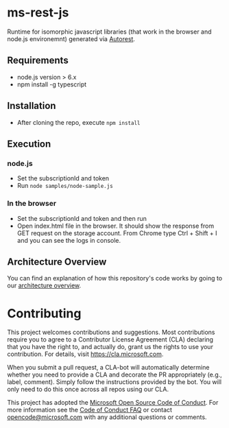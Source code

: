 # ms-rest-js

Runtime for isomorphic javascript libraries (that work in the browser and node.js environemnt) generated via [Autorest](https://github.com/Azure/Autorest).

## Requirements
- node.js version > 6.x
- npm install -g typescript

## Installation
- After cloning the repo, execute `npm install`

## Execution

### node.js
- Set the subscriptionId and token
- Run `node samples/node-sample.js`

### In the browser
- Set the subscriptionId and token and then run
- Open index.html file in the browser. It should show the response from GET request on the storage account. From Chrome type Ctrl + Shift + I and you can see the logs in console.

## Architecture Overview

You can find an explanation of how this repository's code works by going to our [architecture overview](https://github.com/Azure/ms-rest-js/blob/master/docs/architectureOverview.md).

# Contributing

This project welcomes contributions and suggestions.  Most contributions require you to agree to a
Contributor License Agreement (CLA) declaring that you have the right to, and actually do, grant us
the rights to use your contribution. For details, visit https://cla.microsoft.com.

When you submit a pull request, a CLA-bot will automatically determine whether you need to provide
a CLA and decorate the PR appropriately (e.g., label, comment). Simply follow the instructions
provided by the bot. You will only need to do this once across all repos using our CLA.

This project has adopted the [Microsoft Open Source Code of Conduct](https://opensource.microsoft.com/codeofconduct/).
For more information see the [Code of Conduct FAQ](https://opensource.microsoft.com/codeofconduct/faq/) or
contact [opencode@microsoft.com](mailto:opencode@microsoft.com) with any additional questions or comments.
